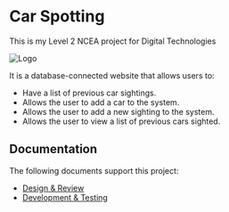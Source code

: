 # Car Spotting

This is my Level 2 NCEA project for Digital Technologies

![Logo](images/CarSpotting.png)

It is a database-connected website that allows users to:

- Have a list of previous car sightings.
- Allows the user to add a car to the system.
- Allows the user to add a new sighting to the system.
- Allows the user to view a list of previous cars sighted.

## Documentation

The following documents support this project:

- [Design & Review](Design.md)
- [Development & Testing](Development.md)